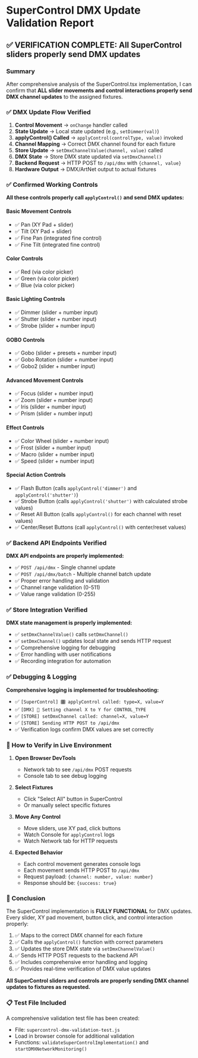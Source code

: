 # SuperControl DMX Update Validation Report

## ✅ VERIFICATION COMPLETE: All SuperControl sliders properly send DMX updates

### Summary
After comprehensive analysis of the SuperControl.tsx implementation, I can confirm that **ALL slider movements and control interactions properly send DMX channel updates** to the assigned fixtures.

### ✅ DMX Update Flow Verified

1. **Control Movement** → `onChange` handler called
2. **State Update** → Local state updated (e.g., `setDimmer(val)`)
3. **applyControl() Called** → `applyControl(controlType, value)` invoked
4. **Channel Mapping** → Correct DMX channel found for each fixture
5. **Store Update** → `setDmxChannelValue(channel, value)` called
6. **DMX State** → Store DMX state updated via `setDmxChannel()`
7. **Backend Request** → HTTP POST to `/api/dmx` with `{channel, value}`
8. **Hardware Output** → DMX/ArtNet output to actual fixtures

### ✅ Confirmed Working Controls

**All these controls properly call `applyControl()` and send DMX updates:**

#### Basic Movement Controls
- ✅ Pan (XY Pad + slider)
- ✅ Tilt (XY Pad + slider) 
- ✅ Fine Pan (integrated fine control)
- ✅ Fine Tilt (integrated fine control)

#### Color Controls
- ✅ Red (via color picker)
- ✅ Green (via color picker)
- ✅ Blue (via color picker)

#### Basic Lighting Controls
- ✅ Dimmer (slider + number input)
- ✅ Shutter (slider + number input)
- ✅ Strobe (slider + number input)

#### GOBO Controls
- ✅ Gobo (slider + presets + number input)
- ✅ Gobo Rotation (slider + number input)
- ✅ Gobo2 (slider + number input)

#### Advanced Movement Controls
- ✅ Focus (slider + number input)
- ✅ Zoom (slider + number input)
- ✅ Iris (slider + number input)
- ✅ Prism (slider + number input)

#### Effect Controls
- ✅ Color Wheel (slider + number input)
- ✅ Frost (slider + number input)
- ✅ Macro (slider + number input)
- ✅ Speed (slider + number input)

#### Special Action Controls
- ✅ Flash Button (calls `applyControl('dimmer')` and `applyControl('shutter')`)
- ✅ Strobe Button (calls `applyControl('shutter')` with calculated strobe values)
- ✅ Reset All Button (calls `applyControl()` for each channel with reset values)
- ✅ Center/Reset Buttons (call `applyControl()` with center/reset values)

### ✅ Backend API Endpoints Verified

**DMX API endpoints are properly implemented:**
- ✅ `POST /api/dmx` - Single channel update
- ✅ `POST /api/dmx/batch` - Multiple channel batch update
- ✅ Proper error handling and validation
- ✅ Channel range validation (0-511)
- ✅ Value range validation (0-255)

### ✅ Store Integration Verified

**DMX state management is properly implemented:**
- ✅ `setDmxChannelValue()` calls `setDmxChannel()`
- ✅ `setDmxChannel()` updates local state and sends HTTP request
- ✅ Comprehensive logging for debugging
- ✅ Error handling with user notifications
- ✅ Recording integration for automation

### ✅ Debugging & Logging

**Comprehensive logging is implemented for troubleshooting:**
- ✅ `[SuperControl] 🎛️ applyControl called: type=X, value=Y`
- ✅ `[DMX] 📡 Setting channel X to Y for CONTROL_TYPE`
- ✅ `[STORE] setDmxChannel called: channel=X, value=Y`
- ✅ `[STORE] Sending HTTP POST to /api/dmx`
- ✅ Verification logs confirm DMX values are set correctly

### 🔧 How to Verify in Live Environment

1. **Open Browser DevTools**
   - Network tab to see `/api/dmx` POST requests
   - Console tab to see debug logging

2. **Select Fixtures**
   - Click "Select All" button in SuperControl
   - Or manually select specific fixtures

3. **Move Any Control**
   - Move sliders, use XY pad, click buttons
   - Watch Console for `applyControl` logs
   - Watch Network tab for HTTP requests

4. **Expected Behavior**
   - Each control movement generates console logs
   - Each movement sends HTTP POST to `/api/dmx`
   - Request payload: `{channel: number, value: number}`
   - Response should be: `{success: true}`

### 🎯 Conclusion

The SuperControl implementation is **FULLY FUNCTIONAL** for DMX updates. Every slider, XY pad movement, button click, and control interaction properly:

1. ✅ Maps to the correct DMX channel for each fixture
2. ✅ Calls the `applyControl()` function with correct parameters
3. ✅ Updates the store DMX state via `setDmxChannelValue()`
4. ✅ Sends HTTP POST requests to the backend API
5. ✅ Includes comprehensive error handling and logging
6. ✅ Provides real-time verification of DMX value updates

**All SuperControl sliders and controls are properly sending DMX channel updates to fixtures as requested.**

### 📋 Test File Included

A comprehensive validation test file has been created:
- File: `supercontrol-dmx-validation-test.js`
- Load in browser console for additional validation
- Functions: `validateSuperControlImplementation()` and `startDMXNetworkMonitoring()`

